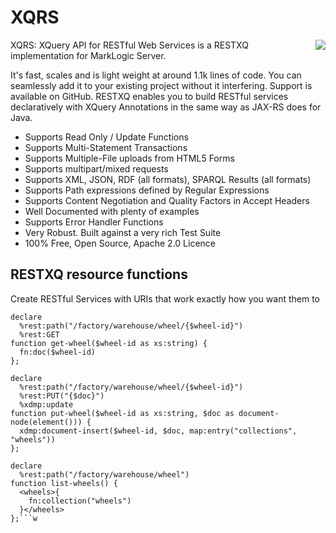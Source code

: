 # XQRS
<img align="right" src="http://consulting.xmllondon.com/images/xqrs.svg">
XQRS: XQuery API for RESTful Web Services is a RESTXQ implementation for MarkLogic Server.

It's fast, scales and is light weight at around 1.1k lines of code. You can seamlessly add it to your existing project without it interfering. Support is available on GitHub. RESTXQ enables you to build RESTful services declaratively with XQuery Annotations in the same way as JAX-RS does for Java.



* Supports Read Only / Update Functions
* Supports Multi-Statement Transactions
* Supports Multiple-File uploads from HTML5 Forms
* Supports multipart/mixed requests
* Supports XML, JSON, RDF (all formats), SPARQL Results (all formats)
* Supports Path expressions defined by Regular Expressions
* Supports Content Negotiation and Quality Factors in Accept Headers
* Well Documented with plenty of examples
* Supports Error Handler Functions
* Very Robust. Built against a very rich Test Suite
* 100% Free, Open Source, Apache 2.0 Licence

## RESTXQ resource functions

Create RESTful Services with URIs that work exactly how you want them to 

```xquery
declare
  %rest:path("/factory/warehouse/wheel/{$wheel-id}")
  %rest:GET
function get-wheel($wheel-id as xs:string) {
  fn:doc($wheel-id)
};

declare
  %rest:path("/factory/warehouse/wheel/{$wheel-id}")
  %rest:PUT("{$doc}")
  %xdmp:update
function put-wheel($wheel-id as xs:string, $doc as document-node(element())) {
  xdmp:document-insert($wheel-id, $doc, map:entry("collections", "wheels"))
};

declare
  %rest:path("/factory/warehouse/wheel")
function list-wheels() {
  <wheels>{
    fn:collection("wheels")
  }</wheels>
};```w
